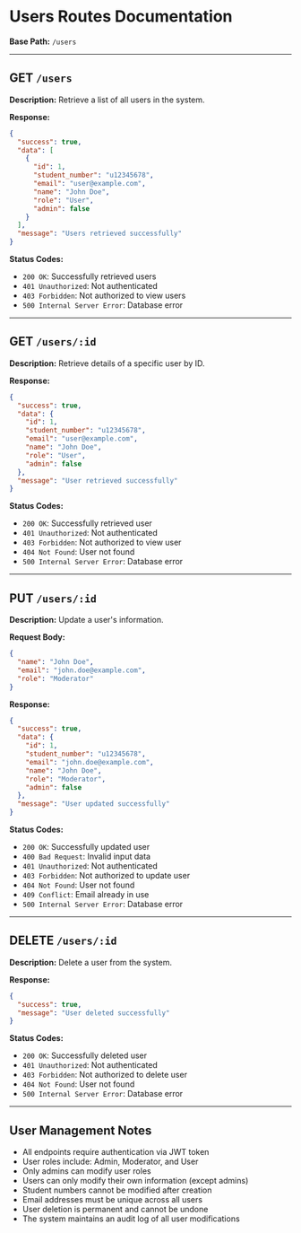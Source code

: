 # Users Routes Documentation

**Base Path:** `/users`

---

## GET `/users`

**Description:**
Retrieve a list of all users in the system.

**Response:**

```json
{
  "success": true,
  "data": [
    {
      "id": 1,
      "student_number": "u12345678",
      "email": "user@example.com",
      "name": "John Doe",
      "role": "User",
      "admin": false
    }
  ],
  "message": "Users retrieved successfully"
}
```

**Status Codes:**
- `200 OK`: Successfully retrieved users
- `401 Unauthorized`: Not authenticated
- `403 Forbidden`: Not authorized to view users
- `500 Internal Server Error`: Database error

---

## GET `/users/:id`

**Description:**
Retrieve details of a specific user by ID.

**Response:**

```json
{
  "success": true,
  "data": {
    "id": 1,
    "student_number": "u12345678",
    "email": "user@example.com",
    "name": "John Doe",
    "role": "User",
    "admin": false
  },
  "message": "User retrieved successfully"
}
```

**Status Codes:**
- `200 OK`: Successfully retrieved user
- `401 Unauthorized`: Not authenticated
- `403 Forbidden`: Not authorized to view user
- `404 Not Found`: User not found
- `500 Internal Server Error`: Database error

---

## PUT `/users/:id`

**Description:**
Update a user's information.

**Request Body:**

```json
{
  "name": "John Doe",
  "email": "john.doe@example.com",
  "role": "Moderator"
}
```

**Response:**

```json
{
  "success": true,
  "data": {
    "id": 1,
    "student_number": "u12345678",
    "email": "john.doe@example.com",
    "name": "John Doe",
    "role": "Moderator",
    "admin": false
  },
  "message": "User updated successfully"
}
```

**Status Codes:**
- `200 OK`: Successfully updated user
- `400 Bad Request`: Invalid input data
- `401 Unauthorized`: Not authenticated
- `403 Forbidden`: Not authorized to update user
- `404 Not Found`: User not found
- `409 Conflict`: Email already in use
- `500 Internal Server Error`: Database error

---

## DELETE `/users/:id`

**Description:**
Delete a user from the system.

**Response:**

```json
{
  "success": true,
  "message": "User deleted successfully"
}
```

**Status Codes:**
- `200 OK`: Successfully deleted user
- `401 Unauthorized`: Not authenticated
- `403 Forbidden`: Not authorized to delete user
- `404 Not Found`: User not found
- `500 Internal Server Error`: Database error

---

## User Management Notes

- All endpoints require authentication via JWT token
- User roles include: Admin, Moderator, and User
- Only admins can modify user roles
- Users can only modify their own information (except admins)
- Student numbers cannot be modified after creation
- Email addresses must be unique across all users
- User deletion is permanent and cannot be undone
- The system maintains an audit log of all user modifications
